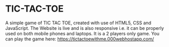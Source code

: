 # TIC-TAC-TOE
A simple game of TIC TAC TOE, created with use of HTML5, CSS and JavaScript. The Website is
live and is also responsive i.e. it can be properly used on both mobile phones and laptops. It is a 2 players only game.
You can play the game here: https://tictactoewithme.000webhostapp.com/
